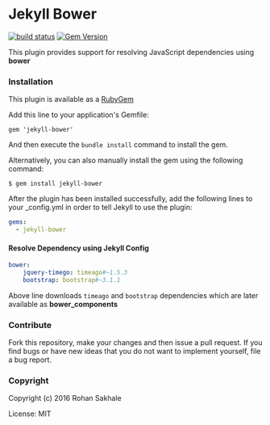 # Jekyll Bower

[![build status](https://gitlab.com/SaiAshirwadInformatia/Jekyll-Bower/badges/master/build.svg)](https://gitlab.com/SaiAshirwadInformatia/Jekyll-Bower/commits/master)
[![Gem Version](https://badge.fury.io/rb/jekyll-bower.svg)](https://badge.fury.io/rb/jekyll-bower)

This plugin provides support for resolving JavaScript dependencies using **bower**

### Installation

This plugin is available as a [RubyGem](https://rubygems.org/gems/jekyll-bower/)

Add this line to your application's Gemfile:

```
gem 'jekyll-bower'
```

And then execute the `bundle install` command to install the gem.

Alternatively, you can also manually install the gem using the following command:

```
$ gem install jekyll-bower
```

After the plugin has been installed successfully, add the following lines to your _config.yml in order to tell Jekyll to use the plugin:

```yaml
gems:
  - jekyll-bower
```

#### Resolve Dependency using Jekyll Config

```yaml
bower:
	jquery-timego: timeago#~1.5.3
	bootstrap: bootstrap#~3.1.1
```

Above line downloads `timeago` and `bootstrap` dependencies which are later available as **bower_components**

### Contribute

Fork this repository, make your changes and then issue a pull request. If you find bugs or have new ideas that you do not want to implement yourself, file a bug report.

### Copyright

Copyright (c) 2016 Rohan Sakhale

License: MIT
